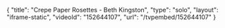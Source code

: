 {
    "title": "Crepe Paper Rosettes - Beth Kingston",
    "type": "solo",
    "layout": "iframe-static",
    "videoId": "152644107",
    "url": "\/tvpembed\/152644107"
}